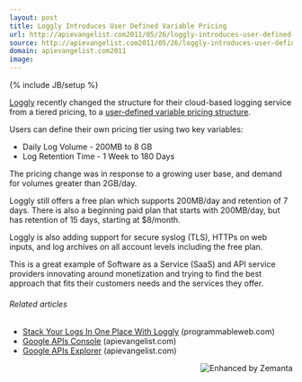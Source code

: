 ```yaml
---
layout: post
title: Loggly Introduces User Defined Variable Pricing
url: http://apievangelist.com2011/05/26/loggly-introduces-user-defined-variable-pricing/
source: http://apievangelist.com2011/05/26/loggly-introduces-user-defined-variable-pricing/
domain: apievangelist.com2011
image: 
---
```

{% include JB/setup %}

<a title="Loggly" href="http://www.loggly.com/">Loggly</a> recently changed the structure for their cloud-based logging service from a tiered pricing, to a <a title="user-defined variable pricing structure" href="https://www.loggly.com/pricing/">user-defined variable pricing structure</a>.<p></p>
Users can define their own pricing tier using two key variables:
<ul class="mainlist">
	<li>Daily Log Volume - 200MB to 8 GB</li>
	<li>Log Retention Time - 1 Week to 180 Days</li>
</ul>
The pricing change was in response to a growing user base, and demand for volumes greater than 2GB/day.<p></p>
Loggly still offers a free plan which supports 200MB/day and retention of 7 days. There is also a beginning paid plan that starts with 200MB/day, but has retention of 15 days, starting at $8/month.<p></p>
Loggly is also adding support for secure syslog (TLS), HTTPs on web inputs, and log archives on all account levels including the free plan.<p></p>
This is a great example of Software as a Service (SaaS) and API service providers innovating around monetization and trying to find the best approach that fits their customers needs and the services they offer.
<h6 class="zemanta-related-title" style="font-size: 1em;">Related articles</h6>
<ul class="zemanta-article-ul">
	<li class="zemanta-article-ul-li"><a href="http://blog.programmableweb.com/2011/04/13/stack-your-logs-in-one-place-with-loggly/">Stack Your Logs In One Place With Loggly</a> (programmableweb.com)</li>
	<li class="zemanta-article-ul-li"><a href="http://blog.apievangelist.com/2011/05/21/google-apis-console/">Google APIs Console</a> (apievangelist.com)</li>
	<li class="zemanta-article-ul-li"><a href="http://blog.apievangelist.com/2011/05/21/google-apis-explorer/">Google APIs Explorer</a> (apievangelist.com)</li>
</ul>
<div class="zemanta-pixie" style="margin-top: 10px; height: 15px;"><a class="zemanta-pixie-a" title="Enhanced by Zemanta" href="http://www.zemanta.com/"><img class="zemanta-pixie-img" style="border: none; float: right;" src="http://img.zemanta.com/zemified_e.png?x-id=abef6d1a-2e11-48df-8c7d-b5c98bd91b77" alt="Enhanced by Zemanta" /></a></div>
